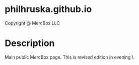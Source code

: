 # philhruska.github.io

Copyright @ MercBox LLC

# Description

Main public MercBox page. This is revised edition in evening I.

